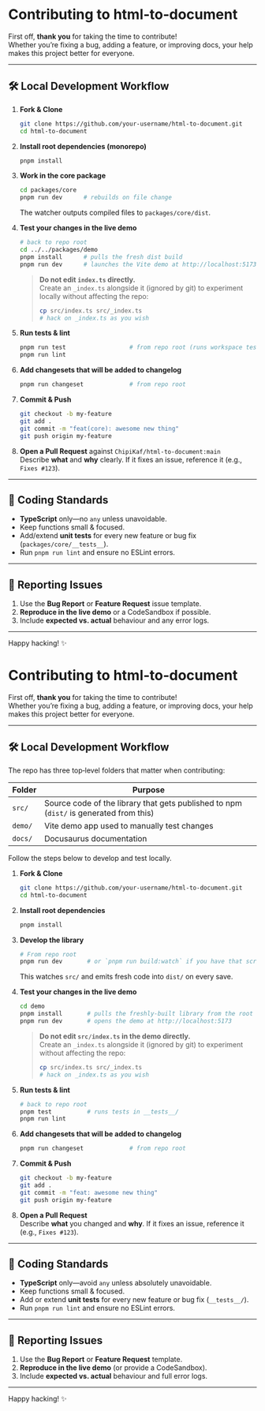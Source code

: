 # Contributing to **html‑to‑document**

First off, **thank you** for taking the time to contribute!  
Whether you’re fixing a bug, adding a feature, or improving docs, your help makes this project better for everyone.

---

## 🛠 Local Development Workflow

1. **Fork & Clone**

   ```bash
   git clone https://github.com/your‑username/html-to-document.git
   cd html-to-document
   ```

2. **Install root dependencies (monorepo)**

   ```bash
   pnpm install
   ```

3. **Work in the core package**

   ```bash
   cd packages/core
   pnpm run dev      # rebuilds on file change
   ```

   The watcher outputs compiled files to `packages/core/dist`.

4. **Test your changes in the live demo**

   ```bash
   # back to repo root
   cd ../../packages/demo
   pnpm install      # pulls the fresh dist build
   pnpm run dev      # launches the Vite demo at http://localhost:5173
   ```

   > **Do not edit `index.ts` directly.**  
   > Create an `_index.ts` alongside it (ignored by git) to experiment locally without affecting the repo:
   >
   > ```bash
   > cp src/index.ts src/_index.ts
   > # hack on _index.ts as you wish
   > ```

5. **Run tests & lint**

   ```bash
   pnpm run test                  # from repo root (runs workspace tests)
   pnpm run lint
   ```

6. **Add changesets that will be added to changelog**

   ```bash
   pnpm run changeset             # from repo root
   ```

7. **Commit & Push**

   ```bash
   git checkout -b my-feature
   git add .
   git commit -m "feat(core): awesome new thing"
   git push origin my-feature
   ```

8. **Open a Pull Request** against `ChipiKaf/html-to-document:main`  
   Describe **what** and **why** clearly. If it fixes an issue, reference it (e.g., `Fixes #123`).

---

## 📐 Coding Standards

- **TypeScript** only—no `any` unless unavoidable.
- Keep functions small & focused.
- Add/extend **unit tests** for every new feature or bug fix (`packages/core/__tests__`).
- Run `pnpm run lint` and ensure no ESLint errors.

---

## 🐞 Reporting Issues

1. Use the **Bug Report** or **Feature Request** issue template.
2. **Reproduce in the live demo** or a CodeSandbox if possible.
3. Include **expected vs. actual** behaviour and any error logs.

---

Happy hacking! ✨

# Contributing to **html‑to‑document**

First off, **thank you** for taking the time to contribute!  
Whether you’re fixing a bug, adding a feature, or improving docs, your help makes this project better for everyone.

---

## 🛠 Local Development Workflow

The repo has three top‑level folders that matter when contributing:

| Folder  | Purpose                                                                                |
| ------- | -------------------------------------------------------------------------------------- |
| `src/`  | Source code of the library that gets published to npm (`dist/` is generated from this) |
| `demo/` | Vite demo app used to manually test changes                                            |
| `docs/` | Docusaurus documentation                                                               |

Follow the steps below to develop and test locally.

1. **Fork & Clone**

   ```bash
   git clone https://github.com/your‑username/html-to-document.git
   cd html-to-document
   ```

2. **Install root dependencies**

   ```bash
   pnpm install
   ```

3. **Develop the library**

   ```bash
   # From repo root
   pnpm run dev       # or `pnpm run build:watch` if you have that script
   ```

   This watches `src/` and emits fresh code into `dist/` on every save.

4. **Test your changes in the live demo**

   ```bash
   cd demo
   pnpm install       # pulls the freshly‑built library from the root
   pnpm run dev       # opens the demo at http://localhost:5173
   ```

   > **Do not edit `src/index.ts` in the demo directly.**  
   > Create an `_index.ts` alongside it (ignored by git) to experiment without affecting the repo:
   >
   > ```bash
   > cp src/index.ts src/_index.ts
   > # hack on _index.ts as you wish
   > ```

5. **Run tests & lint**

   ```bash
   # back to repo root
   pnpm test          # runs tests in __tests__/
   pnpm run lint
   ```

6. **Add changesets that will be added to changelog**

   ```bash
   pnpm run changeset             # from repo root
   ```

7. **Commit & Push**

   ```bash
   git checkout -b my-feature
   git add .
   git commit -m "feat: awesome new thing"
   git push origin my-feature
   ```

8. **Open a Pull Request**  
   Describe **what** you changed and **why**. If it fixes an issue, reference it (e.g., `Fixes #123`).

---

## 📐 Coding Standards

- **TypeScript** only—avoid `any` unless absolutely unavoidable.
- Keep functions small & focused.
- Add or extend **unit tests** for every new feature or bug fix (`__tests__/`).
- Run `pnpm run lint` and ensure no ESLint errors.

---

## 🐞 Reporting Issues

1. Use the **Bug Report** or **Feature Request** template.
2. **Reproduce in the live demo** (or provide a CodeSandbox).
3. Include **expected vs. actual** behaviour and full error logs.

---

Happy hacking! ✨

